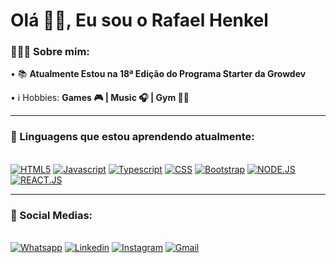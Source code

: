 <h1 align="left">Olá 👋🏽, Eu sou o Rafael Henkel</h1>

<div align="left">
    <h3>👨🏽‍💻 Sobre mim:</h3>
        <p>• 📚 <b>Atualmente Estou na 18ª Edição do Programa Starter da Growdev</b></p>
        <p>• ℹ️ Hobbies: <b>Games 🎮 | Music 🎧 | Gym 🏋️‍♂️</b></p>
</div>

---

<div>
  <h3>🧰 Linguagens que estou aprendendo atualmente:</h3><br>
    <a href="https://"><img src="https://img.shields.io/static/v1?label=&message=HTML5&color=%23E34F26&style=for-the-badge&logo=html5&logoColor=whitesmoke" alt="HTML5"></a>
    <a href="https://"><img src="https://img.shields.io/static/v1?label=&message=Javascript&color=%23F7DF1E&style=for-the-badge&logo=javascript&logoColor=grey" alt="Javascript"></a>
    <a href="https://"><img src="https://img.shields.io/static/v1?label=&message=Typescript&color=%233178C6&style=for-the-badge&logo=typescript&logoColor=03256C" alt="Typescript"></a>
    <a href="https://"><img src="https://img.shields.io/static/v1?label=&message=CSS3&color=%231572B6&style=for-the-badge&logo=css3&logoColor=whitesmoke" alt="CSS"></a>
    <a href="https://"><img src="https://img.shields.io/badge/Bootstrap-563D7C?style=for-the-badge&logo=bootstrap&logoColor=white" alt="Bootstrap"></a>
    <a href="https://"><img src="https://img.shields.io/badge/Node.js-43853D?style=for-the-badge&logo=node.js&logoColor=white" alt="NODE.JS"></a>
    <a href="https://"><img src="https://img.shields.io/static/v1?label=&message=REACT.JS&color=%2361DAFB&style=for-the-badge&logo=react&logoColor=grey" alt="REACT.JS"></a>

</div>

---

<div>
  <h3>📱 Social Medias:</h3><br>
    <a href="https://wa.me/5551998256816" target="_blank"><img src="https://img.shields.io/badge/WhatsApp-25D366?style=for-the-badge&logo=whatsapp&logoColor=white" alt="Whatsapp"></a>
    <a href="https://www.linkedin.com/in/rafael-henkel-b245b4298/" target="_blank"><img src="https://img.shields.io/badge/LinkedIn-0077B5?style=for-the-badge&logo=linkedin&logoColor=white" alt="Linkedin"></a>
    <a href="https://www.instagram.com/rafael_henkell/" target="_blank"><img src="https://img.shields.io/badge/Instagram-E4405F?style=for-the-badge&logo=instagram&logoColor=white" alt="Instagram"></a>
    <a href="MAILTO:rafael0henkel1@gmail.com" target="_blank"><img src="https://img.shields.io/badge/Gmail-D14836?style=for-the-badge&logo=gmail&logoColor=white" alt="Gmail"></a>

</div>
